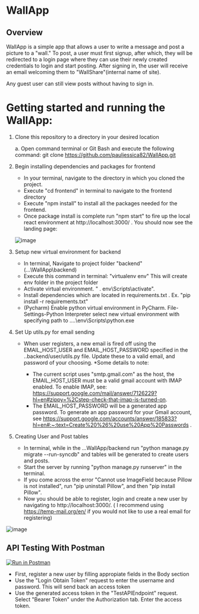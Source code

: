 # WallApp

## Overview

WallApp is a simple app that allows a user to write a message and post a picture to a "wall." To post, a user must first signup, after which, they will be redirected to 
a login page where they can use their newly created credentials to login and start posting. After signing in, the user will receive an email welcoming them to "WallShare"(internal name of site).

Any guest user can still view posts without having to sign in.

# Getting started and running the WallApp:

1. Clone this repository to a directory in your desired location
   
   a. Open command terminal or Git Bash and execute the following command: 
      git clone https://github.com/pauljessica82/WallApp.git
      
2. Begin installing dependencies and packages for frontend

   - In your terminal, navigate to the directory in which you cloned the project.
   - Execute "cd frontend" in terminal to navigate to the frontend directory
   - Execute "npm install" to install all the packages needed for the frontend.
   - Once package install is complete run "npm start" to fire up the local react environment at http://localhost:3000/ . You should now see the landing page: 
   
   ![image](https://user-images.githubusercontent.com/51688932/192004803-4cf6f213-9af1-43f5-94c2-9cabf2b0946c.png)


5. Setup new virtual environment for backend 

   - In terminal, Navigate to project folder "backend" (...\WallApp\backend)
   - Execute this command in terminal: "virtualenv env" This will create env folder in the project folder
   - Activate virtual environment. " . env\Scripts\activate".
   - Install dependencies which are located in requirements.txt .
      Ex. "pip install -r requirements.txt"
   - (Pycharm) Enable python virtual environment in PyCharm. File-Settings-Python Interpreter select new virtual environment with 
   specifying path to ....\env\Scripts\python.exe
   
6. Set Up utils.py for email sending

   - When user registers, a new email is fired off using the EMAIL_HOST_USER and EMAIL_HOST_PASSWORD specified in the ..backend/user/utils.py file. Update these            to a valid email, and password of your choosing.  *Some details to note: 
               
        - The current script uses "smtp.gmail.com" as the host, the EMAIL_HOST_USER must be a valid gmail account with IMAP enabled. To enable IMAP, see: https://support.google.com/mail/answer/7126229?hl=en#zippy=%2Cstep-check-that-imap-is-turned-on. 
        - The EMAIL_HOST_PASSWORD will be a generated app password. To generate an app password for your Gmail account, see https://support.google.com/accounts/answer/185833?hl=en#:~:text=Create%20%26%20use%20App%20Passwords . 
         
                        
7. Creating User and Post tables

   - In terminal, while in the ...WallApp/backend run "python manage.py migrate --run-syncdb" and tables will be generated to create users and posts.
   - Start the server by running "python manage.py runserver" in the terminal.
   - If you come across the error "Cannot use ImageField because Pillow is not installed", run "pip uninstall Pillow", and then "pip install Pillow".
   - Now you should be able to register, login and create a new user by navigating to http://localhost:3000/. ( I recommend using https://temp-mail.org/en/ if you would not like to use a real email for registering) 
            
![image](https://user-images.githubusercontent.com/51688932/192016102-2935b8e2-e3fe-427a-966f-44c9fa5f0cb9.png)

## API Testing With Postman

[![Run in Postman](https://run.pstmn.io/button.svg)](https://app.getpostman.com/run-collection/b4feb6674584dea50443?action=collection%2Fimport)

- First, register a new user by filling appropiate fields in the Body section
- Use the "Login Obtain Token" request to enter the username and password. This will send back an access token
- Use the generated access token in the "TestAPIEndpoint" request. Select "Bearer Token" under the Authorization tab. Enter the access token.  

